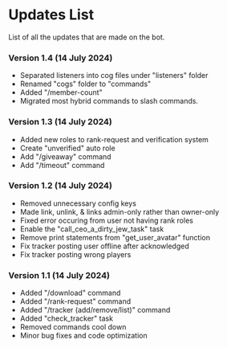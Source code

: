 # Updates List

List of all the updates that are made on the bot.

### Version 1.4 (14 July 2024)

- Separated listeners into cog files under "listeners" folder
- Renamed "cogs" folder to "commands"
- Added "/member-count"
- Migrated most hybrid commands to slash commands.

### Version 1.3 (14 July 2024)

- Added new roles to rank-request and verification system
- Create "unverified" auto role
- Add "/giveaway" command
- Add "/timeout" command

### Version 1.2 (14 July 2024)

- Removed unnecessary config keys
- Made link, unlink, & links admin-only rather than owner-only
- Fixed error occuring from user not having rank roles
- Enable the "call_ceo_a_dirty_jew_task" task
- Remove print statements from "get_user_avatar" function
- Fix tracker posting user offline after acknowledged
- Fix tracker posting wrong players

### Version 1.1 (14 July 2024)

- Added "/download" command
- Added "/rank-request" command
- Added "/tracker (add/remove/list)" command
- Added "check_tracker" task
- Removed commands cool down
- Minor bug fixes and code optimization
